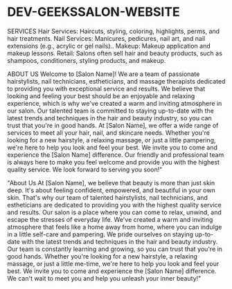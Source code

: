 # DEV-GEEKSSALON-WEBSITE
SERVICES
Hair Services: Haircuts, styling, coloring, highlights, perms, and hair treatments.
Nail Services: Manicures, pedicures, nail art, and nail extensions (e.g., acrylic or gel nails)..
Makeup: Makeup application and makeup lessons.
Retail: Salons often sell hair and beauty products, such as shampoos, conditioners, styling products, and makeup.

ABOUT US
Welcome to [Salon Name]! We are a team of passionate hairstylists, nail technicians, estheticians, and massage therapists dedicated to providing you with exceptional service and results.
We believe that looking and feeling your best should be an enjoyable and relaxing experience, which is why we've created a warm and inviting atmosphere in our salon. Our talented team is committed to staying up-to-date with the latest trends and techniques in the hair and beauty industry, so you can trust that you're in good hands.
At [Salon Name], we offer a wide range of services to meet all your hair, nail, and skincare needs. Whether you're looking for a new hairstyle, a relaxing massage, or just a little pampering, we're here to help you look and feel your best.
We invite you to come and experience the [Salon Name] difference. Our friendly and professional team is always here to make you feel welcome and provide you with the highest quality service.
We look forward to serving you soon!"

"About Us
At [Salon Name], we believe that beauty is more than just skin deep. It's about feeling confident, empowered, and beautiful in your own skin. That's why our team of talented hairstylists, nail technicians, and estheticians are dedicated to providing you with the highest quality service and results.
Our salon is a place where you can come to relax, unwind, and escape the stresses of everyday life. We've created a warm and inviting atmosphere that feels like a home away from home, where you can indulge in a little self-care and pampering.
We pride ourselves on staying up-to-date with the latest trends and techniques in the hair and beauty industry. Our team is constantly learning and growing, so you can trust that you're in good hands.
Whether you're looking for a new hairstyle, a relaxing massage, or just a little me-time, we're here to help you look and feel your best. We invite you to come and experience the [Salon Name] difference. We can't wait to meet you and help you unleash your inner beauty!"
